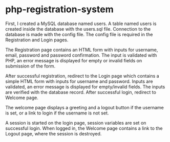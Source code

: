 # php-registration-system

First, I created a MySQL database named users. A table named users is created inside the database with the users.sql file. Connection to the database is made with the config file. The config file is required in the Registration and Login pages.

The Registration page contains an HTML form with inputs for username, email, password and password confirmation. The input is validated with PHP, an error message is displayed for empty or invalid fields on submission of the form.

After successful registration, redirect to the Login page which contains a simple HTML form with inputs for username and password. Inputs are validated, an error message is displayed for empty/invalid fields. The inputs are verified with the database record. After successful login, redirect to Welcome page.

The welcome page displays a greeting and a logout button if the username is set, or a link to login if the username is not set.

A session is started on the login page, session variables are set on successful login. When logged in, the Welcome page contains a link to the Logout page, where the session is destroyed.
